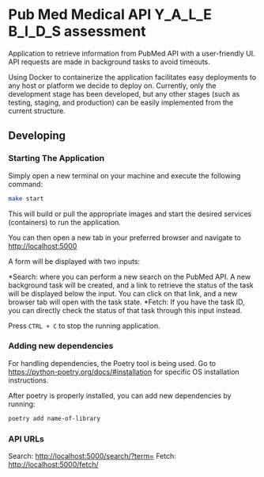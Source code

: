 # Pub Med Medical API Y_A_L_E B_I_D_S assessment

Application to retrieve information from PubMed API with a user-friendly UI. API requests are made in background tasks to avoid timeouts.

Using Docker to containerize the application facilitates easy deployments to any host or platform we decide to deploy on. Currently, only the development stage has been developed, but any other stages (such as testing, staging, and production) can be easily implemented from the current structure.

## Developing

### Starting The Application

Simply open a new terminal on your machine and execute the following command:

```bash
make start
```

This will build or pull the appropriate images and start the desired services (containers) to run the application.

You can then open a new tab in your preferred browser and navigate to [http://localhost:5000](http://localhost:5000)


A form will be displayed with two inputs:

*Search: where you can perform a new search on the PubMed API. A new background task will be created, and a link to retrieve the status of the task will be displayed below the input. You can click on that link, and a new browser tab will open with the task state.
*Fetch: If you have the task ID, you can directly check the status of that task through this input instead.

Press `CTRL + C` to stop the running application.

### Adding new dependencies

For handling dependencies, the Poetry tool is being used. Go to https://python-poetry.org/docs/#installation for specific OS installation instructions.

After poetry is properly installed, you can add new dependencies by running:

```bash
poetry add name-of-library
```

### API URLs

Search: [http://localhost:5000/search/?term=](ttp://localhost:5000/search/?term=)
Fetch: [http://localhost:5000/fetch/](ttp://localhost:5000/fetch/)